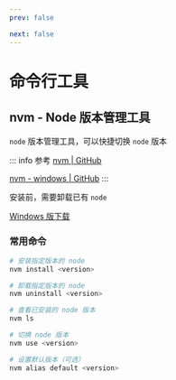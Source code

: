 ```yaml
---
prev: false

next: false
---
```



# 命令行工具


## nvm - Node 版本管理工具

`node` 版本管理工具，可以快捷切换 `node` 版本

::: info 参考
[nvm | GitHub](https://github.com/nvm-sh/nvm)

[nvm - windows | GitHub](https://github.com/coreybutler/nvm-windows)
:::

安装前，需要卸载已有 `node`

[Windows 版下载](https://github.com/coreybutler/nvm-windows/releases)


### 常用命令

```sh
# 安装指定版本的 node
nvm install <version>

# 卸载指定版本的 node
nvm uninstall <version>

# 查看已安装的 node 版本
nvm ls

# 切换 node 版本
nvm use <version>

# 设置默认版本（可选）
nvm alias default <version>
```